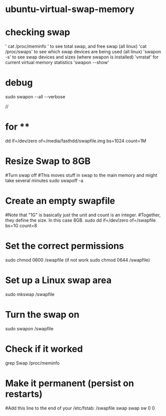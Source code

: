 # ubuntu-virtual-swap-memory

# checking swap

' cat /proc/meminfo ' to see total swap, and free swap (all linux)
'cat /proc/swaps' to see which swap devices are being used (all linux)
'swapon -s' to see swap devices and sizes (where swapon is installed)
'vmstat' for current virtual memory statistics
'swapon --show'

# debug
sudo swapon --all --verbose

//
# for **
dd if=/dev/zero of=/media/fasthdd/swapfile.img bs=1024 count=1M


# Resize Swap to 8GB
#Turn swap off
#This moves stuff in swap to the main memory and might take several minutes
sudo swapoff -a

# Create an empty swapfile
#Note that "1G" is basically just the unit and count is an integer.
#Together, they define the size. In this case 8GB.
sudo dd if=/dev/zero of=/swapfile bs=1G count=8

# Set the correct permissions
sudo chmod 0600 /swapfile (if not work sudo chmod 0644 /swapfile)


# Set up a Linux swap area
sudo mkswap /swapfile
 # Turn the swap on
sudo swapon /swapfile 


# Check if it worked
grep Swap /proc/meminfo

# Make it permanent (persist on restarts)
#Add this line to the end of your /etc/fstab:
/swapfile swap swap sw 0 0
